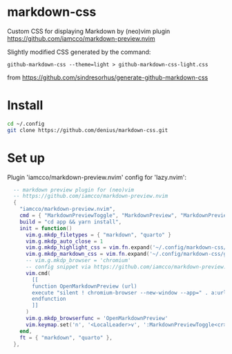 # markdown-css
Custom CSS for displaying Markdown by (neo)vim plugin https://github.com/iamcco/markdown-preview.nvim

Slightly modified CSS generated by the command:
```
github-markdown-css --theme=light > github-markdown-css-light.css
```
from https://github.com/sindresorhus/generate-github-markdown-css


# Install

```sh
cd ~/.config
git clone https://github.com/denius/markdown-css.git
```

# Set up

Plugin 'iamcco/markdown-preview.nvim' config for 'lazy.nvim':
```lua
  -- markdown preview plugin for (neo)vim
  -- https://github.com/iamcco/markdown-preview.nvim
  {
    "iamcco/markdown-preview.nvim",
    cmd = { "MarkdownPreviewToggle", "MarkdownPreview", "MarkdownPreviewStop" },
    build = "cd app && yarn install",
    init = function()
      vim.g.mkdp_filetypes = { "markdown", "quarto" }
      vim.g.mkdp_auto_close = 1
      vim.g.mkdp_highlight_css = vim.fn.expand('~/.config/markdown-css/github-markdown-css-light.css')
      vim.g.mkdp_markdown_css = vim.fn.expand('~/.config/markdown-css/github-markdown-css-light.css')
      -- vim.g.mkdp_browser = 'chromium'
      -- config snippet via https://github.com/iamcco/markdown-preview.nvim/issues/262#issuecomment-1219333266
      vim.cmd(
        [[
        function OpenMarkdownPreview (url)
        execute "silent ! chromium-browser --new-window --app=" . a:url
        endfunction
        ]]
      )
      vim.g.mkdp_browserfunc = 'OpenMarkdownPreview'
      vim.keymap.set('n', '<LocalLeader>v', ':MarkdownPreviewToggle<cr>', { silent = false })
    end,
    ft = { "markdown", "quarto" },
  },
```
